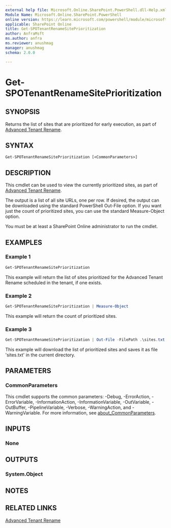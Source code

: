 ```yaml
---
external help file: Microsoft.Online.SharePoint.PowerShell.dll-Help.xml
Module Name: Microsoft.Online.SharePoint.PowerShell
online version: https://learn.microsoft.com/powershell/module/microsoft.online.sharepoint.powershell/get-spotenantrenamesiteprioritization
applicable: SharePoint Online
title: Get-SPOTenantRenameSitePrioritization
author: AnfraMsft
ms.author: anfra
ms.reviewer: anushmag
manager: anushmag
schema: 2.0.0

---
```


# Get-SPOTenantRenameSitePrioritization
## SYNOPSIS
Returns the list of sites that are prioritized for early execution, as part of [Advanced Tenant Rename](/sharepoint/change-your-sharepoint-domain-name#advanced-tenant-rename-preview).
## SYNTAX
```
Get-SPOTenantRenameSitePrioritization [<CommonParameters>]
```
## DESCRIPTION
This cmdlet can be used to view the currently prioritized sites, as part of [Advanced Tenant Rename](/sharepoint/change-your-sharepoint-domain-name#advanced-tenant-rename-preview).

The output is a list of all site URLs, one per row. If desired, the output can be downloaded using the standard PowerShell Out-File option. If you want just the count of prioritized sites, you can use the standard Measure-Object option.

You must be at least a SharePoint Online administrator to run the cmdlet.

## EXAMPLES
### Example 1
```powershell
Get-SPOTenantRenameSitePrioritization
```
This example will return the list of sites prioritized for the Advanced Tenant Rename scheduled in the tenant, if one exists.
### Example 2
```powershell
Get-SPOTenantRenameSitePrioritization | Measure-Object
```
This example will return the count of prioritized sites.
### Example 3
```powershell
Get-SPOTenantRenameSitePrioritization | Out-File -FilePath .\sites.txt
```
This example will download the list of prioritized sites and saves it as file 'sites.txt' in the current directory.
## PARAMETERS
### CommonParameters
This cmdlet supports the common parameters: -Debug, -ErrorAction, -ErrorVariable, -InformationAction, -InformationVariable, -OutVariable, -OutBuffer, -PipelineVariable, -Verbose, -WarningAction, and -WarningVariable. For more information, see [about_CommonParameters](https://go.microsoft.com/fwlink/?LinkID=113216).
## INPUTS
### None
## OUTPUTS
### System.Object

## NOTES
## RELATED LINKS
[Advanced Tenant Rename](https://aka.ms/advancedtenantrename)
